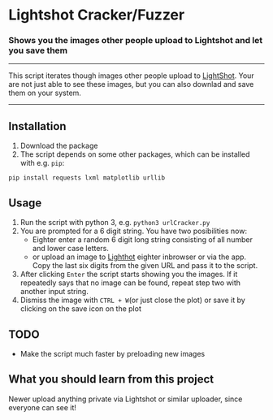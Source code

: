 # Lightshot Cracker/Fuzzer
### Shows you the images other people upload to Lightshot and let you save them

---

This script iterates though images other people upload to [LightShot](https://prnt.sc). Your are not just able to see these images, but you can also downlad and save them on your system.

---

## Installation
1. Download the package
2. The script depends on some other packages, which can be installed with e.g. `pip`:
```
pip install requests lxml matplotlib urllib
```
## Usage
1. Run the script with python 3, e.g. `python3 urlCracker.py`
2. You are prompted for a 6 digit string. You have two posibilities now:
	* Eighter enter a random 6 digit long string consisting of all number and lower case letters.
	* or upload an image to [Lighthot](https://prnt.sc) eighter inbrowser or via the app. Copy the last six digits from the given URL and pass it to the script.
3. After clicking `Enter` the script starts showing you the images. If it repeatedly says that no image can be found, repeat step two with another input string.
4. Dismiss the image with `CTRL + W`(or just close the plot) or save it by clicking on the save icon on the plot


## TODO
* Make the script much faster by preloading new images


## What you should learn from this project
Newer upload anything private via Lightshot or similar uploader, since everyone can see it!